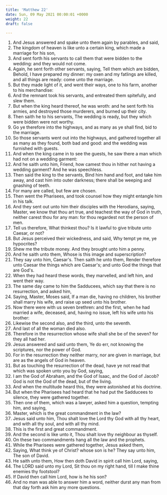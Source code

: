 ```yaml
---
title: 'Matthew 22'
date: Sun, 09 May 2021 00:00:01 +0000
weight: 22
draft: false
  
---
```


1. And Jesus answered and spake unto them again by parables, and said,
2. The kingdom of heaven is like unto a certain king, which made a marriage for his son,
3. And sent forth his servants to call them that were bidden to the wedding: and they would not come.
4. Again, he sent forth other servants, saying, Tell them which are bidden, Behold, I have prepared my dinner: my oxen and my fatlings are killed, and all things are ready: come unto the marriage.
5. But they made light of it, and went their ways, one to his farm, another to his merchandise:
6. And the remnant took his servants, and entreated them spitefully, and slew them.
7. But when the king heard thereof, he was wroth: and he sent forth his armies, and destroyed those murderers, and burned up their city.
8. Then saith he to his servants, The wedding is ready, but they which were bidden were not worthy.
9. Go ye therefore into the highways, and as many as ye shall find, bid to the marriage.
10. So those servants went out into the highways, and gathered together all as many as they found, both bad and good: and the wedding was furnished with guests.
11. And when the king came in to see the guests, he saw there a man which had not on a wedding garment:
12. And he saith unto him, Friend, how camest thou in hither not having a wedding garment? And he was speechless.
13. Then said the king to the servants, Bind him hand and foot, and take him away, and cast him into outer darkness; there shall be weeping and gnashing of teeth.
14. For many are called, but few are chosen.
15. Then went the Pharisees, and took counsel how they might entangle him in his talk.
16. And they sent out unto him their disciples with the Herodians, saying, Master, we know that thou art true, and teachest the way of God in truth, neither carest thou for any man: for thou regardest not the person of men.
17. Tell us therefore, What thinkest thou? Is it lawful to give tribute unto Caesar, or not?
18. But Jesus perceived their wickedness, and said, Why tempt ye me, ye hypocrites?
19. Shew me the tribute money. And they brought unto him a penny.
20. And he saith unto them, Whose is this image and superscription?
21. They say unto him, Caesar's. Then saith he unto them, Render therefore unto Caesar the things which are Caesar's; and unto God the things that are God's.
22. When they had heard these words, they marvelled, and left him, and went their way.
23. The same day came to him the Sadducees, which say that there is no resurrection, and asked him,
24. Saying, Master, Moses said, If a man die, having no children, his brother shall marry his wife, and raise up seed unto his brother.
25. Now there were with us seven brethren: and the first, when he had married a wife, deceased, and, having no issue, left his wife unto his brother:
26. Likewise the second also, and the third, unto the seventh.
27. And last of all the woman died also.
28. Therefore in the resurrection whose wife shall she be of the seven? for they all had her.
29. Jesus answered and said unto them, Ye do err, not knowing the scriptures, nor the power of God.
30. For in the resurrection they neither marry, nor are given in marriage, but are as the angels of God in heaven.
31. But as touching the resurrection of the dead, have ye not read that which was spoken unto you by God, saying,
32. I am the God of Abraham, and the God of Isaac, and the God of Jacob? God is not the God of the dead, but of the living.
33. And when the multitude heard this, they were astonished at his doctrine.
34. But when the Pharisees had heard that he had put the Sadducees to silence, they were gathered together.
35. Then one of them, which was a lawyer, asked him a question, tempting him, and saying,
36. Master, which is the great commandment in the law?
37. Jesus said unto him, Thou shalt love the Lord thy God with all thy heart, and with all thy soul, and with all thy mind.
38. This is the first and great commandment.
39. And the second is like unto it, Thou shalt love thy neighbour as thyself.
40. On these two commandments hang all the law and the prophets.
41. While the Pharisees were gathered together, Jesus asked them,
42. Saying, What think ye of Christ? whose son is he? They say unto him, The son of David.
43. He saith unto them, How then doth David in spirit call him Lord, saying,
44. The LORD said unto my Lord, Sit thou on my right hand, till I make thine enemies thy footstool?
45. If David then call him Lord, how is he his son?
46. And no man was able to answer him a word, neither durst any man from that day forth ask him any more questions.
